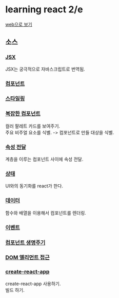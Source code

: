 # learning react 2/e
[web으로 보기](http://skyred.cloud/learning-react/)  
## 소스
### [JSX](react-01-JSX.html)  
JSX는 궁극적으로 자바스크립트로 번역됨.  
### [컴포넌트](react-02-component.html)  
### [스타일링](react-03-style.html)  
### [복잡한 컴포넌트](react-04-hierarchy.html)  
컬러 팔레트 카드를 보여주기.  
주요 비주얼 요소를 식별. -> 컴포넌트로 만들 대상을 식별.  
### [속성 전달](react-05-props.html)  
계층을 이루는 컴포넌트 사이에 속성 전달.  
### [상태](react-06-state.html)  
UI와의 동기화를 react가 한다.  
### [데이터](react-07-data2UI.html)  
함수와 배열을 이용해서 컴포넌트를 렌더링.  
### [이벤트](react-08-event.html)  
### [컴포넌트 생명주기](react-09-lifecycle.html)  
### [DOM 엘리먼트 접근](react-10-domElement.html)  
### [create-react-app](helloworld)  
create-react-app 사용하기.  
빌드 하기.  
